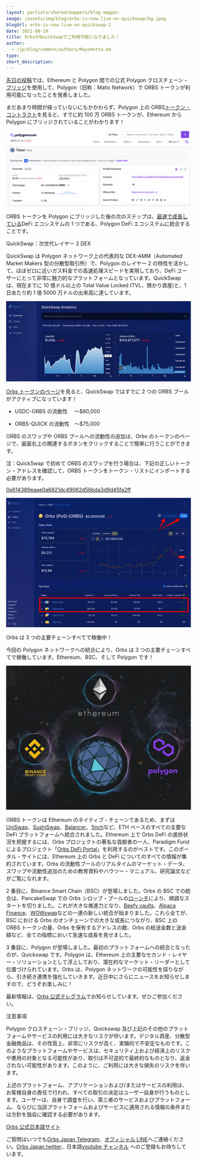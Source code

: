 ```yaml
---
layout: partials/shared/mappers/blog-mapper
image: /assets/img/blog/orbs-is-now-live-on-quickswap/bg.jpeg
blogUrl: orbs-is-now-live-on-quickswap-2
date: 2021-08-10
title: OrbsがQuickSwapでご利用可能になりました！
author:
  - /jp/blog/common/authors/MayoHotta.md
type:
short_description:
---
```


[先日の投稿](https://www.orbs.com/jp/how-to-bridge-orbs-tokens-onto-the-polygon-network-2/)では、Ethereum と Polygon 間での公式 Polygon クロスチェーン・[ブリッジ](https://wallet.matic.network/bridge/)を使用して、Polygon（旧称：Matic Network）で ORBS トークンが利用可能になったことを発表しました。

まだあまり時間が経っていないにもかかわらず、Polygon 上の ORBS[トークン・コントラクト](https://polygonscan.com/token/0x614389eaae0a6821dc49062d56bda3d9d45fa2ff)を見ると、すでに約 100 万 ORBS トークンが、Ethereum から Polygon にブリッジされていることがわかります！

![](/assets/img/blog/orbs-is-now-live-on-quickswap/img.png)

ORBS トークンを Polygon にブリッジした後の次のステップは、[最速で成長している](https://www.orbs.com/jp/orbs-ecosystem-expansion-whats-next-2/)DeFi エコシステムの 1 つである、Polygon DeFi エコシステムに統合することです。

QuickSwap：次世代レイヤー 2 DEX

QuickSwap は Polygon ネットワーク上の代表的な DEX-AMM（Automated Market Makers 型の分散型取引所）で、Polygon のレイヤー 2 の特性を活かして、ほぼゼロに近いガス料金での高速処理スピードを実現しており、DeFi ユーザーにとって非常に魅力的なプラットフォームとなっています。QuickSwap は、現在までに 10 億ドル以上の Total Value Locked (TVL、預かり資産)と、1 日あたり約 1 億 5000 万ドルの出来高に達しています。

![](/assets/img/blog/orbs-is-now-live-on-quickswap/img1.png)

[Orbs トークンのページ](https://info.quickswap.exchange/token/0x614389eaae0a6821dc49062d56bda3d9d45fa2ff)を見ると、QuickSwap ではすでに 2 つの ORBS プールがアクティブになっています！

- USDC-ORBS の流動性 　～$80,000

- ORBS-QUICK の流動性　～$75,000

ORBS のスワップや ORBS プールへの流動性の追加は、Orbs のトークンのページで、画面右上の関連するボタンをクリックすることで簡単に行うことができます。

注：QuickSwap で初めて ORBS のスワップを行う場合は、下記の正しいトークン・アドレスを確認して、ORBS トークンをトークン・リストにインポートする必要があります。

[0x614389eaae0a6821dc49062d56bda3d9d45fa2ff](https://polygonscan.com/token/0x614389eaae0a6821dc49062d56bda3d9d45fa2ff)

![](/assets/img/blog/orbs-is-now-live-on-quickswap/img2.png)

Orbs は 3 つの主要チェーンすべてで稼働中！

今回の Polygon ネットワークへの統合により、Orbs は 3 つの主要チェーンすべてで稼働しています。Ethereum、BSC、そして Polygon です！

![](/assets/img/blog/orbs-is-now-live-on-quickswap/img3.jpeg)

ORBS トークンは Ethereum のネイティブ・チェーンであるため、まずは[UniSwap](https://blog.orbsdefi.com/p/how-to-swap-on-uniswap)、[SushiSwap](https://www.orbs.com/jp/orbs-is-now-live-on-sushiswap-2/)、[Balancer](https://blog.orbsdefi.com/p/orbsusdc-liquidity-pool-now-on-balancer)、[1inch](https://www.orbs.com/jp/orbs-is-now-live-on-1inch-exchange-2/)など、ETH ベースのすべての主要な DeFi プラットフォームへ統合されました。Ethereum 上で Orbs DeFi の進捗状況を把握するには、Orbs プロジェクトの著名な貢献者の一人、Paradigm Fund によるプロジェクト「[Orbs DeFi Portal](https://orbsdefi.com/)」を利用するのがベストです。このポータル・サイトには、Ethereum 上の Orbs と DeFi についてのすべての情報が集約されています。Orbs の流動性プールのリアルタイムのマーケット・データ、スワップや流動性追加のための教育資料やハウツー・マニュアル、研究論文などがご覧になれます。

2 番目に、Binance Smart Chain（BSC）が登場しました。Orbs の BSC での統合は、PancakeSwap での Orbs シロップ・プールの[ローンチ](https://www.orbs.com/jp/orbs-launches-a-syrup-pool-on-pancakeswap-2/)により、順調なスタートを切りました。これが大きな推進力となり、[Beefy vaults](https://www.orbs.com/jp/orbs-added-to-beefy-finance-vaults-2/)、[Alpaca Finance](https://www.orbs.com/jp/orbs-added-to-alpaca-finance-vaults-2/)、[WOWswap](https://www.orbs.com/jp/orbs-added-to-wowswap-2/)などの一連の新しい統合が始まりました。これら全てが、BSC における Orbs のオンチェーンでの大きな成長につながり、BSC 上の ORBS トークンの量、Orbs を保有するアドレスの数、Orbs の総送金数と送金額など、全ての指標において急速な成長を見せました。

3 番目に、Polygon が登場しました。最初のプラットフォームへの統合となったのが、Quickswap です。Polygon は、Ethereum 上の主要なセカンド・レイヤー・ソリューションとして浮上しており、潜在的なマーケット・リーダーとして位置づけられています。Orbs は、Polygon ネットワークの可能性を探りながら、引き続き連携を強化していきます。近日中にさらにニュースをお知らせしますので、どうぞお楽しみに！

最新情報は、[Orbs 公式テレグラム](https://t.me/OrbsNetwork)でお知らせしています。ぜひご参加ください。

注意事項

Polygon クロスチェーン・ブリッジ、Quickswap 及び上記のその他のプラットフォームやサービスの利用には大きなリスクが伴います。デジタル資産、分散型金融商品は、その性質上、非常にリスクが高く、実験的で不安定なものです。このようなプラットフォームやサービスは、セキュリティ上および経済上のリスクや悪用の対象となる可能性があり、取引は不可逆的で最終的なものとなり、返金されない可能性があります。このように、ご利用には大きな損失のリスクを伴います。

上述のプラットフォーム、アプリケーションおよび/またはサービスの利用は、お客様自身の責任で行われ、すべての取引の決定はユーザー自身が行うものとします。ユーザーは、自身で調査を行い、第三者のサービスおよびプラットフォーム、ならびに当該プラットフォームおよびサービスに適用される情報の条件または方針を独自に確認する必要があります。

<div class='line-separator'></div>

[Orbs 公式日本語サイト](https://www.orbs.com/jp/)

ご質問はいつでも[Orbs Japan Telegram](https://t.me/joinchat/G0HZhBQssmZ05v6sp_G6jg)、[オフィシャル LINE](https://line.me/R/ti/p/%40vrf9558a)へご連絡ください。[Orbs Japan twitter](https://twitter.com/JapanOrbs)、日本語[youtube チャンネル](https://www.youtube.com/channel/UCZePjhX4e6CuAe8v63Li9lg) へのご登録もお待ちしています。
